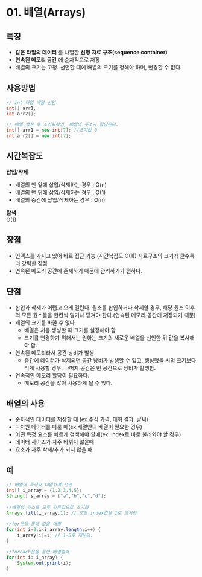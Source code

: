 # 01. 배열(Arrays)

## 특징
- **같은 타입의 데이터** 를 나열한 **선형 자료 구조(sequence container)**   
- **연속된 메모리 공간** 에 순차적으로 저장   
- 배열의 크기는 고정. 선언할 때에 배열의 크기를 정해야 하며, 변경할 수 없다.   
   
     
## 사용방법
```java
// int 타입 배열 선언
int[] arr1;
int arr2[];

// 배열 생성 후 초기화하면, 배열의 주소가 할당된다.
int[] arr1 = new int[7]; //초기값 0
int arr2[] = new int[7];
```
   
     
## 시간복잡도
**삽입/삭제**    
- 배열의 맨 앞에 삽입/삭제하는 경우 : O(n)   
- 배열의 맨 뒤에 삽입/삭제하는 경우 : O(1)   
- 배열의 중간에 삽입/삭제하는 경우 : O(n)   

**탐색**      
O(1)
   
     
## 장점
- 인덱스를 가지고 있어 바로 접근 가능 (시간복잡도 O(1))
	자료구조의 크기가 클수록 더 강력한 장점
- 연속된 메모리 공간에 존재하기 때문에 관리하기가 편하다.
   
     
## 단점
- 삽입과 삭제가 어렵고 오래 걸린다.
	원소를 삽입하거나 삭제할 경우, 해당 원소 이후의 모든 원소들을 한칸씩 밀거나 당겨야 한다.(연속된 메모리 공간에 저장되기 때문)
- 배열의 크기를 바꿀 수 없다.
	- 배열은 처음 생성할 때 크기를 설정해야 함
	- 크기를 변경하기 위해서는 원하는 크기의 새로운 배열을 선언한 뒤 값을 복사해야 함.
- 연속된 메모리라서 공간 낭비가 발생
	- 중간에 데이터가 삭제되면 공간 낭비가 발생할 수 있고, 생성했을 시의 크기보다 적게 사용할 경우, 나머지 공간은 빈 공간으로 낭비가 발생함.
- 연속적인 메모리 할당이 필요하다.
	- 메모리 공간을 많이 사용하게 될 수 있다.
   
     
## 배열의 사용
- 순차적인 데이터를 저장할 때 (ex.주식 가격, 대회 결과, 날씨)
- 다차원 데이터를 다룰 때(ex.배열안의 배열이 필요한 경우)
- 어떤 특정 요소를 빠르게 검색해야 할때(ex. index로 바로 불러와야 할 경우)
- 데이터 사이즈가 자주 바뀌지 않을때
- 요소가 자주 삭제/추가 되지 않을 때
   
     
## 예
```java
// 배열에 특정값 대입하며 선언
int[] i_array = {1,2,3,4,5};
String[] s_array = {"a","b","c","d"};
		
//배열의 주소를 모두 같은값으로 초기화
Arrays.fill(i_array,1);	// 모든 index값을 1로 초기화
	
//for문을 통해 값을 대입
for(int i=0;i<i_array.length;i++) {
    i_array[i]=i; // 1~5로 채운다.
}

//foreach문을 통한 배열출력
for(int i: i_array) {
    System.out.print(i);
}	
```
